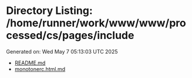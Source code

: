 # Directory Listing: /home/runner/work/www/www/processed/cs/pages/include
Generated on: Wed May  7 05:13:03 UTC 2025

- [README.md](README.md)
- [monotonerc.html.md](monotonerc.html.md)
